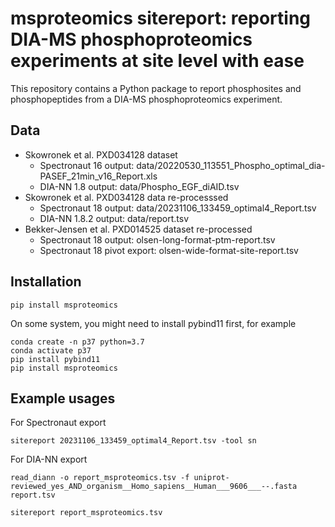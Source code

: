 # msproteomics sitereport: reporting DIA-MS phosphoproteomics experiments at site level with ease

This repository contains a Python package to report phosphosites and phosphopeptides from a DIA-MS phosphoproteomics experiment.

## Data

* Skowronek et al. PXD034128 dataset
  * Spectronaut 16 output: data/20220530_113551_Phospho_optimal_dia-PASEF_21min_v16_Report.xls
  * DIA-NN 1.8 output: data/Phospho_EGF_diAID.tsv
* Skowronek et al. PXD034128 data re-processsed
  * Spectronaut 18 output: data/20231106_133459_optimal4_Report.tsv
  * DIA-NN 1.8.2 output: data/report.tsv
* Bekker-Jensen et al. PXD014525 dataset re-processed
  * Spectronaut 18 output: olsen-long-format-ptm-report.tsv
  * Spectronaut 18 pivot export: olsen-wide-format-site-report.tsv

## Installation

```
pip install msproteomics
```

On some system, you might need to install pybind11 first, for example

```
conda create -n p37 python=3.7
conda activate p37
pip install pybind11
pip install msproteomics
```

## Example usages

For Spectronaut export

```
sitereport 20231106_133459_optimal4_Report.tsv -tool sn
```

For DIA-NN export

```
read_diann -o report_msproteomics.tsv -f uniprot-reviewed_yes_AND_organism__Homo_sapiens__Human___9606___--.fasta report.tsv

sitereport report_msproteomics.tsv
```